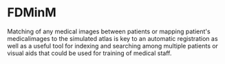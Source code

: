 # FDMinM
Matching of any medical images between patients or mapping patient's medicalimages to the simulated atlas is key to an automatic registration as well as a useful tool for indexing and searching among multiple patients or visual aids that could be used for training of medical staff.
